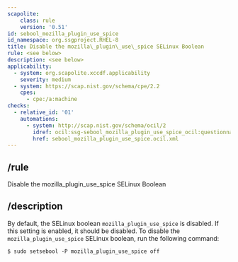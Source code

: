 ```yaml
---
scapolite:
    class: rule
    version: '0.51'
id: sebool_mozilla_plugin_use_spice
id_namespace: org.ssgproject.RHEL-8
title: Disable the mozilla\_plugin\_use\_spice SELinux Boolean
rule: <see below>
description: <see below>
applicability:
  - system: org.scapolite.xccdf.applicability
    severity: medium
  - system: https://scap.nist.gov/schema/cpe/2.2
    cpes:
      - cpe:/a:machine
checks:
  - relative_id: '01'
    automations:
      - system: http://scap.nist.gov/schema/ocil/2
        idref: ocil:ssg-sebool_mozilla_plugin_use_spice_ocil:questionnaire:1
        href: sebool_mozilla_plugin_use_spice.ocil.xml
---
```



## /rule

Disable the mozilla\_plugin\_use\_spice SELinux Boolean

## /description

By
default, the SELinux boolean `mozilla_plugin_use_spice` is disabled. If
this setting is enabled, it should be disabled. To disable the
`mozilla_plugin_use_spice` SELinux boolean, run the following command:

``` 
$ sudo setsebool -P mozilla_plugin_use_spice off
```
